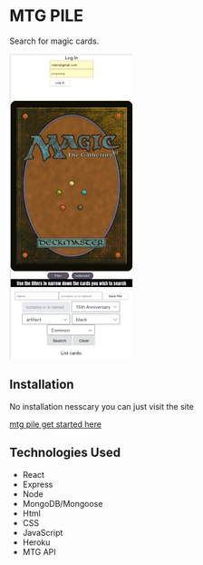 # MTG PILE
Search for magic cards.

<img src="./shmtg.png">


## Installation

No installation nesscary you can just visit the site

[mtg pile get started here](https://mtg-pile.herokuapp.com)

## Technologies Used

- React
- Express
- Node
- MongoDB/Mongoose
- Html
- CSS
- JavaScript
- Heroku
- MTG API 

